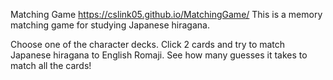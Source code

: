 Matching Game https://cslink05.github.io/MatchingGame/
This is a memory matching game for studying Japanese hiragana.

Choose one of the character decks.
Click 2 cards and try to match Japanese hiragana to English Romaji.
See how many guesses it takes to match all the cards!